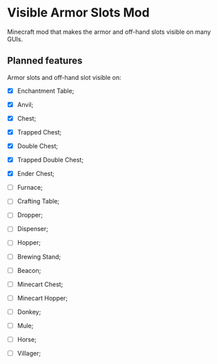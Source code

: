 Visible Armor Slots Mod
=======================

Minecraft mod that makes the armor and off-hand slots visible on many GUIs.


Planned features 
--------------

Armor slots and off-hand slot visible on:

- [x] Enchantment Table;
- [x] Anvil;
- [x] Chest;
- [x] Trapped Chest;
- [x] Double Chest;
- [x] Trapped Double Chest;
- [x] Ender Chest;
- [ ] Furnace;
- [ ] Crafting Table;
- [ ] Dropper;
- [ ] Dispenser;
- [ ] Hopper;
- [ ] Brewing Stand;

- [ ] Beacon;

- [ ] Minecart Chest;
- [ ] Minecart Hopper;
- [ ] Donkey;
- [ ] Mule;
- [ ] Horse;
- [ ] Villager;